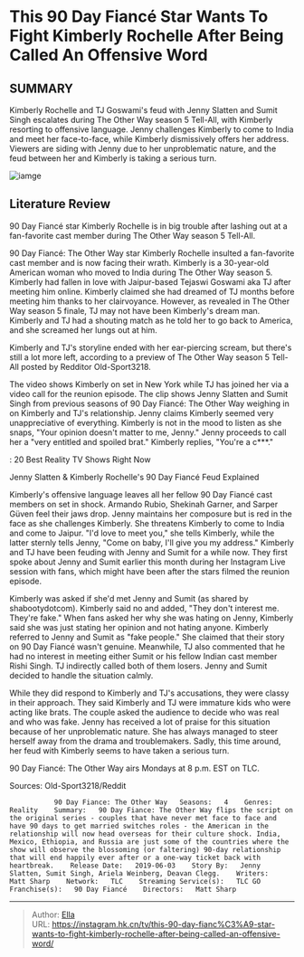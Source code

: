 # This 90 Day Fiancé Star Wants To Fight Kimberly Rochelle After Being Called An Offensive Word


## SUMMARY 



  Kimberly Rochelle and TJ Goswami&#39;s feud with Jenny Slatten and Sumit Singh escalates during The Other Way season 5 Tell-All, with Kimberly resorting to offensive language.   Jenny challenges Kimberly to come to India and meet her face-to-face, while Kimberly dismissively offers her address.   Viewers are siding with Jenny due to her unproblematic nature, and the feud between her and Kimberly is taking a serious turn.  

![iamge](https://static1.srcdn.com/wordpress/wp-content/uploads/2023/11/this-90-day-fianc-star-wants-to-fight-kimberly-rochelle-after-being-called-an-offensive-word.jpg)

## Literature Review
90 Day Fiancé star Kimberly Rochelle is in big trouble after lashing out at a fan-favorite cast member during The Other Way season 5 Tell-All.




90 Day Fiancé: The Other Way star Kimberly Rochelle insulted a fan-favorite cast member and is now facing their wrath. Kimberly is a 30-year-old American woman who moved to India during The Other Way season 5. Kimberly had fallen in love with Jaipur-based Tejaswi Goswami aka TJ after meeting him online. Kimberly claimed she had dreamed of TJ months before meeting him thanks to her clairvoyance. However, as revealed in The Other Way season 5 finale, TJ may not have been Kimberly&#39;s dream man. Kimberly and TJ had a shouting match as he told her to go back to America, and she screamed her lungs out at him.




Kimberly and TJ&#39;s storyline ended with her ear-piercing scream, but there&#39;s still a lot more left, according to a preview of The Other Way season 5 Tell-All posted by Redditor Old-Sport3218.


 

The video shows Kimberly on set in New York while TJ has joined her via a video call for the reunion episode. The clip shows Jenny Slatten and Sumit Singh from previous seasons of 90 Day Fiancé: The Other Way weighing in on Kimberly and TJ&#39;s relationship. Jenny claims Kimberly seemed very unappreciative of everything. Kimberly is not in the mood to listen as she snaps, &#34;Your opinion doesn&#39;t matter to me, Jenny.&#34; Jenny proceeds to call her a &#34;very entitled and spoiled brat.&#34; Kimberly replies, &#34;You&#39;re a c***.&#34;




 : 20 Best Reality TV Shows Right Now


 Jenny Slatten &amp; Kimberly Rochelle&#39;s 90 Day Fiancé Feud Explained 
          

Kimberly&#39;s offensive language leaves all her fellow 90 Day Fiancé cast members on set in shock. Armando Rubio, Shekinah Garner, and Sarper Güven feel their jaws drop. Jenny maintains her composure but is red in the face as she challenges Kimberly. She threatens Kimberly to come to India and come to Jaipur. &#34;I&#39;d love to meet you,&#34; she tells Kimberly, while the latter sternly tells Jenny, &#34;Come on baby, I&#39;ll give you my address.&#34; Kimberly and TJ have been feuding with Jenny and Sumit for a while now. They first spoke about Jenny and Sumit earlier this month during her Instagram Live session with fans, which might have been after the stars filmed the reunion episode.

Kimberly was asked if she&#39;d met Jenny and Sumit (as shared by shabootydotcom). Kimberly said no and added, &#34;They don&#39;t interest me. They&#39;re fake.&#34; When fans asked her why she was hating on Jenny, Kimberly said she was just stating her opinion and not hating anyone. Kimberly referred to Jenny and Sumit as &#34;fake people.&#34; She claimed that their story on 90 Day Fiancé wasn&#39;t genuine. Meanwhile, TJ also commented that he had no interest in meeting either Sumit or his fellow Indian cast member Rishi Singh. TJ indirectly called both of them losers. Jenny and Sumit decided to handle the situation calmly.




While they did respond to Kimberly and TJ&#39;s accusations, they were classy in their approach. They said Kimberly and TJ were immature kids who were acting like brats. The couple asked the audience to decide who was real and who was fake. Jenny has received a lot of praise for this situation because of her unproblematic nature. She has always managed to steer herself away from the drama and troublemakers. Sadly, this time around, her feud with Kimberly seems to have taken a serious turn.



90 Day Fiancé: The Other Way airs Mondays at 8 p.m. EST on TLC.




Sources: Old-Sport3218/Reddit

               90 Day Fiance: The Other Way   Seasons:   4    Genres:   Reality    Summary:   90 Day Fiance: The Other Way flips the script on the original series - couples that have never met face to face and have 90 days to get married switches roles - the American in the relationship will now head overseas for their culture shock. India, Mexico, Ethiopia, and Russia are just some of the countries where the show will observe the blossoming (or faltering) 90-day relationship that will end happily ever after or a one-way ticket back with heartbreak.    Release Date:   2019-06-03    Story By:   Jenny Slatten, Sumit Singh, Ariela Weinberg, Deavan Clegg.    Writers:   Matt Sharp    Network:   TLC    Streaming Service(s):   TLC GO    Franchise(s):   90 Day Fiancé    Directors:   Matt Sharp      

---

> Author: [Ella](https://instagram.hk.cn/)  
> URL: https://instagram.hk.cn/tv/this-90-day-fianc%C3%A9-star-wants-to-fight-kimberly-rochelle-after-being-called-an-offensive-word/  

